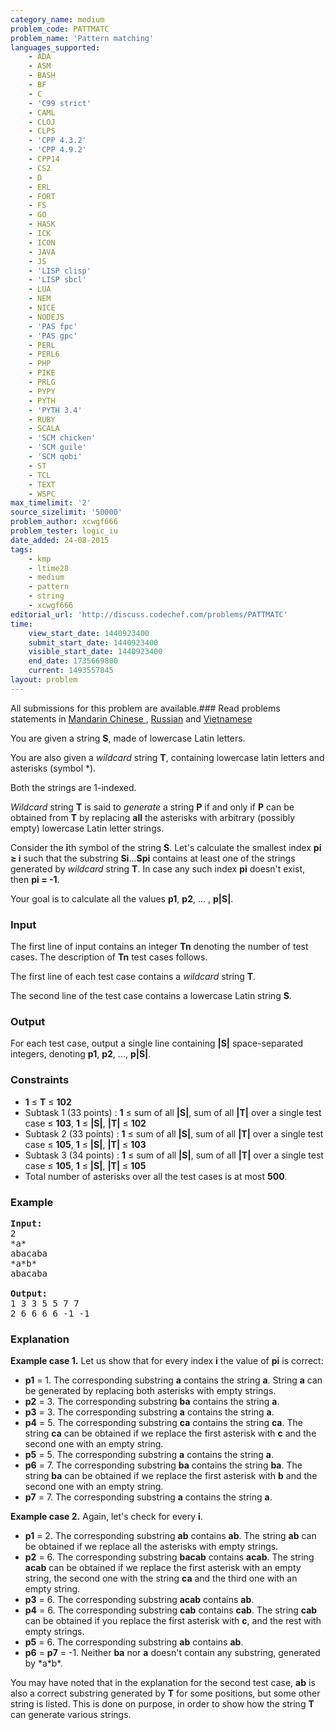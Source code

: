 ```yaml
---
category_name: medium
problem_code: PATTMATC
problem_name: 'Pattern matching'
languages_supported:
    - ADA
    - ASM
    - BASH
    - BF
    - C
    - 'C99 strict'
    - CAML
    - CLOJ
    - CLPS
    - 'CPP 4.3.2'
    - 'CPP 4.9.2'
    - CPP14
    - CS2
    - D
    - ERL
    - FORT
    - FS
    - GO
    - HASK
    - ICK
    - ICON
    - JAVA
    - JS
    - 'LISP clisp'
    - 'LISP sbcl'
    - LUA
    - NEM
    - NICE
    - NODEJS
    - 'PAS fpc'
    - 'PAS gpc'
    - PERL
    - PERL6
    - PHP
    - PIKE
    - PRLG
    - PYPY
    - PYTH
    - 'PYTH 3.4'
    - RUBY
    - SCALA
    - 'SCM chicken'
    - 'SCM guile'
    - 'SCM qobi'
    - ST
    - TCL
    - TEXT
    - WSPC
max_timelimit: '2'
source_sizelimit: '50000'
problem_author: xcwgf666
problem_tester: logic_iu
date_added: 24-08-2015
tags:
    - kmp
    - ltime28
    - medium
    - pattern
    - string
    - xcwgf666
editorial_url: 'http://discuss.codechef.com/problems/PATTMATC'
time:
    view_start_date: 1440923400
    submit_start_date: 1440923400
    visible_start_date: 1440923400
    end_date: 1735669800
    current: 1493557845
layout: problem
---
```

All submissions for this problem are available.###  Read problems statements in [Mandarin Chinese ](http://www.codechef.com/download/translated/LTIME28/mandarin/PATTMATC.pdf) , [Russian](http://www.codechef.com/download/translated/LTIME28/russian/PATTMATC.pdf) and [Vietnamese](http://www.codechef.com/download/translated/LTIME28/vietnamese/PATTMATC.pdf)

You are given a string **S**, made of lowercase Latin letters.

You are also given a *wildcard* string **T**, containing lowercase latin letters and asterisks (symbol \*).

Both the strings are 1-indexed.

*Wildcard* string **T** is said to *generate* a string **P** if and only if **P** can be obtained from **T** by replacing **all** the asterisks with arbitrary (possibly empty) lowercase Latin letter strings.

Consider the **i**th symbol of the string **S**. Let's calculate the smallest index **pi ≥ i** such that the substring **Si**...**Spi** contains at least one of the strings generated by *wildcard* string **T**. In case any such index **pi** doesn't exist, then **pi = -1**.

Your goal is to calculate all the values **p1**, **p2**, ... , **p|S|**.

### Input

The first line of input contains an integer **Tn** denoting the number of test cases. The description of **Tn** test cases follows.

The first line of each test case contains a *wildcard* string **T**.

The second line of the test case contains a lowercase Latin string **S**.

### Output

For each test case, output a single line containing **|S|** space-separated integers, denoting **p1**, **p2**, ..., **p|S|**.

### Constraints

- **1** ≤ **T** ≤ **102**
- Subtask 1 (33 points) : **1** ≤ sum of all **|S|**, sum of all **|T|** over a single test case ≤ **103**, **1** ≤ **|S|**, **|T|** ≤ **102**
- Subtask 2 (33 points) : **1** ≤ sum of all **|S|**, sum of all **|T|** over a single test case ≤ **105**, **1** ≤ **|S|**, **|T|** ≤ **103**
- Subtask 3 (34 points) : **1** ≤ sum of all **|S|**, sum of all **|T|** over a single test case ≤ **105**, **1** ≤ **|S|**, **|T|** ≤ **105**
- Total number of asterisks over all the test cases is at most **500**.

### Example

<pre><b>Input:</b>
<tt>2
*a*
abacaba
*a*b*
abacaba</tt>

<b>Output:</b>
<tt>1 3 3 5 5 7 7
2 6 6 6 6 -1 -1</tt>
</pre>
### Explanation

**Example case 1.** Let us show that for every index **i** the value of **pi** is correct:

- **p1** = 1. The corresponding substring **a** contains the string **a**. String **a** can be generated by replacing both asterisks with empty strings.
- **p2** = 3. The corresponding substring **ba** contains the string **a**.
- **p3** = 3. The corresponding substring **a** contains the string **a**.
- **p4** = 5. The corresponding substring **ca** contains the string **ca**. The string **ca** can be obtained if we replace the first asterisk with **c** and the second one with an empty string.
- **p5** = 5. The corresponding substring **a** contains the string **a**.
- **p6** = 7. The corresponding substring **ba** contains the string **ba**. The string **ba** can be obtained if we replace the first asterisk with **b** and the second one with an empty string.
- **p7** = 7. The corresponding substring **a** contains the string **a**.

**Example case 2.** Again, let's check for every **i**.

- **p1** = 2. The corresponding substring **ab** contains **ab**. The string **ab** can be obtained if we replace all the asterisks with empty strings.
- **p2** = 6. The corresponding substring **bacab** contains **acab**. The string **acab** can be obtained if we replace the first asterisk with an empty string, the second one with the string **ca** and the third one with an empty string.
- **p3** = 6. The corresponding substring **acab** contains **ab**.
- **p4** = 6. The corresponding substring **cab** contains **cab**. The string **cab** can be obtained if you replace the first asterisk with **c**, and the rest with empty strings.
- **p5** = 6. The corresponding substring **ab** contains **ab**.
- **p6** = **p7** = -1. Neither **ba** nor **a** doesn't contain any substring, generated by \*a\*b\*.

You may have noted that in the explanation for the second test case, **ab** is also a correct substring generated by **T** for some positions, but some other string is listed. This is done on purpose, in order to show how the string **T** can generate various strings.
